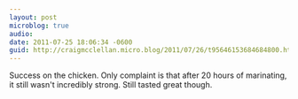 ```yaml
---
layout: post
microblog: true
audio: 
date: 2011-07-25 18:06:34 -0600
guid: http://craigmcclellan.micro.blog/2011/07/26/t95646153684684800.html
---
```

Success on the chicken. Only complaint is that after 20 hours of marinating, it still wasn't incredibly strong. Still tasted great though.
